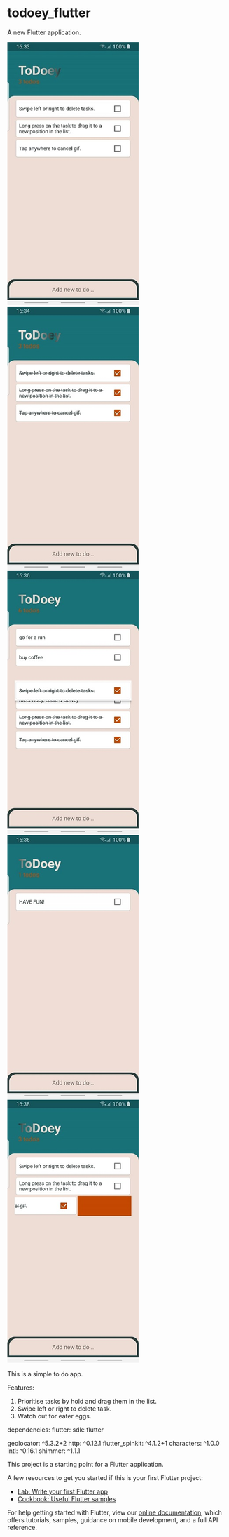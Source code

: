 # todoey_flutter

A new Flutter application.


![Alt text](/ScreenShot1.jpg?raw=true )
![Alt text](/screenShot2.jpg?raw=true )
![Alt text](/Screenshot3.jpg?raw=true )
![Alt text](/ScreenShot4.jpg?raw=true )
![Alt text](/ScreenShot5.jpg?raw=true )

This is a simple to do app.

Features:

1. Prioritise tasks by hold and drag them in the list.
2. Swipe left or right to delete task.
3. Watch out for eater eggs. 

dependencies:
  flutter:
    sdk: flutter

  geolocator: ^5.3.2+2
  http: ^0.12.1
  flutter_spinkit: ^4.1.2+1
  characters: ^1.0.0
  intl: ^0.16.1
  shimmer: ^1.1.1

This project is a starting point for a Flutter application.

A few resources to get you started if this is your first Flutter project:

- [Lab: Write your first Flutter app](https://flutter.dev/docs/get-started/codelab)
- [Cookbook: Useful Flutter samples](https://flutter.dev/docs/cookbook)

For help getting started with Flutter, view our
[online documentation](https://flutter.dev/docs), which offers tutorials,
samples, guidance on mobile development, and a full API reference.
